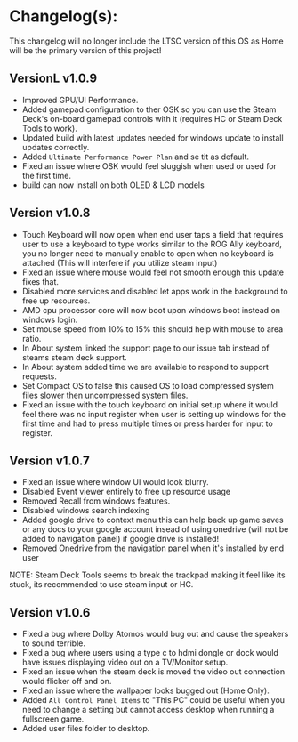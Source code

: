 # Changelog(s):
This changelog will no longer include the LTSC version of this OS as Home will be the primary version of this project!

## VersionL v1.0.9
- Improved GPU/UI Performance.
- Added gamepad configuration to ther OSK so you can use the Steam Deck's on-board gamepad controls with it (requires HC or Steam Deck Tools to work).
- Updated build with latest updates needed for windows update to install updates correctly.
- Added `Ultimate Performance Power Plan` and se tit as default.
- Fixed an issue where OSK would feel sluggish when used or used for the first time.
- build can now install on both OLED & LCD models

## Version v1.0.8
- Touch Keyboard will now open when end user taps a field that requires user to use a keyboard to type works similar to the ROG Ally keyboard, you no longer need to manually enable to open when no keyboard is attached (This will interfere if you utilize steam input)
- Fixed an issue where mouse would feel not smooth enough this update fixes that.
- Disabled more services and disabled let apps work in the background to free up resources.
- AMD cpu processor core will now boot upon windows boot instead on windows login.
- Set mouse speed from 10% to 15% this should help with mouse to area ratio.
- In About system linked the support page to our issue tab instead of steams steam deck support.
- In About system added time we are available to respond to support requests.
- Set Compact OS to false this caused OS to load compressed system files slower then uncompressed system files.
- Fixed an issue with the touch keyboard on initial setup where it would feel there was no input register when user is setting up windows for the first time and had to press multiple times or press harder for input to register.


## Version v1.0.7
- Fixed an issue where window UI would look blurry.
- Disabled Event viewer entirely to free up resource usage
- Removed Recall from windows features.
- Disabled windows search indexing
- Added google drive to context menu this can help back up game saves or any docs to your google account insead of using onedrive (will not be added to navigation panel) if google drive is installed!
- Removed Onedrive from the navigation panel when it's installed by end user

NOTE: Steam Deck Tools seems to break the trackpad making it feel like its stuck, its recommended to use steam input or HC.

## Version v1.0.6
- Fixed a bug where Dolby Atomos would bug out and cause the speakers to sound terrible.
- Fixed a bug where users using a type c to hdmi dongle or dock would have issues displaying video out on a TV/Monitor setup.
- Fixed an issue when the steam deck is moved the video out connection would flicker off and on.
- Fixed an issue where the wallpaper looks bugged out (Home Only).
- Added `All Control Panel Items` to "This PC" could be useful when you need to change a setting but cannot access desktop when running a fullscreen game.
- Added user files folder to desktop.
